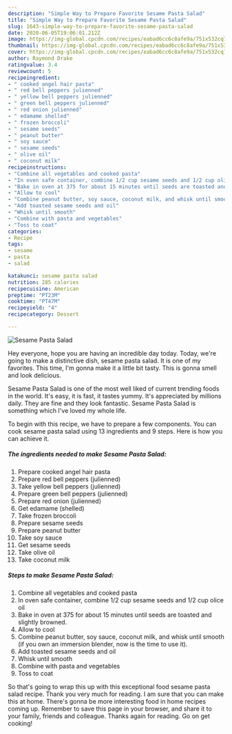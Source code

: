 ```yaml
---
description: "Simple Way to Prepare Favorite Sesame Pasta Salad"
title: "Simple Way to Prepare Favorite Sesame Pasta Salad"
slug: 1643-simple-way-to-prepare-favorite-sesame-pasta-salad
date: 2020-06-05T19:06:01.212Z
image: https://img-global.cpcdn.com/recipes/eabad6cc6c8afe9a/751x532cq70/sesame-pasta-salad-recipe-main-photo.jpg
thumbnail: https://img-global.cpcdn.com/recipes/eabad6cc6c8afe9a/751x532cq70/sesame-pasta-salad-recipe-main-photo.jpg
cover: https://img-global.cpcdn.com/recipes/eabad6cc6c8afe9a/751x532cq70/sesame-pasta-salad-recipe-main-photo.jpg
author: Raymond Drake
ratingvalue: 3.4
reviewcount: 5
recipeingredient:
- " cooked angel hair pasta"
- " red bell peppers julienned"
- " yellow bell peppers julienned"
- " green bell peppers julienned"
- " red onion julienned"
- " edamame shelled"
- " frozen broccoli"
- " sesame seeds"
- " peanut butter"
- " soy sauce"
- " sesame seeds"
- " olive oil"
- " coconut milk"
recipeinstructions:
- "Combine all vegetables and cooked pasta"
- "In oven safe container, combine 1/2 cup sesame seeds and 1/2 cup olice oil"
- "Bake in oven at 375 for about 15 minutes until seeds are toasted and slightly browned."
- "Allow to cool"
- "Combine peanut butter, soy sauce, coconut milk, and whisk until smooth (if you own an immersion blender, now is the time to use it)."
- "Add toasted sesame seeds and oil"
- "Whisk until smooth"
- "Combine with pasta and vegetables"
- "Toss to coat"
categories:
- Recipe
tags:
- sesame
- pasta
- salad

katakunci: sesame pasta salad 
nutrition: 285 calories
recipecuisine: American
preptime: "PT23M"
cooktime: "PT47M"
recipeyield: "4"
recipecategory: Dessert

---
```



![Sesame Pasta Salad](https://img-global.cpcdn.com/recipes/eabad6cc6c8afe9a/751x532cq70/sesame-pasta-salad-recipe-main-photo.jpg)

Hey everyone, hope you are having an incredible day today. Today, we're going to make a distinctive dish, sesame pasta salad. It is one of my favorites. This time, I'm gonna make it a little bit tasty. This is gonna smell and look delicious.

Sesame Pasta Salad is one of the most well liked of current trending foods in the world. It's easy, it is fast, it tastes yummy. It's appreciated by millions daily. They are fine and they look fantastic. Sesame Pasta Salad is something which I've loved my whole life.




To begin with this recipe, we have to prepare a few components. You can cook sesame pasta salad using 13 ingredients and 9 steps. Here is how you can achieve it.

<!--inarticleads1-->

##### The ingredients needed to make Sesame Pasta Salad:

1. Prepare  cooked angel hair pasta
1. Prepare  red bell peppers (julienned)
1. Take  yellow bell peppers (julienned)
1. Prepare  green bell peppers (julienned)
1. Prepare  red onion (julienned)
1. Get  edamame (shelled)
1. Take  frozen broccoli
1. Prepare  sesame seeds
1. Prepare  peanut butter
1. Take  soy sauce
1. Get  sesame seeds
1. Take  olive oil
1. Take  coconut milk




<!--inarticleads2-->

##### Steps to make Sesame Pasta Salad:

1. Combine all vegetables and cooked pasta
1. In oven safe container, combine 1/2 cup sesame seeds and 1/2 cup olice oil
1. Bake in oven at 375 for about 15 minutes until seeds are toasted and slightly browned.
1. Allow to cool
1. Combine peanut butter, soy sauce, coconut milk, and whisk until smooth (if you own an immersion blender, now is the time to use it).
1. Add toasted sesame seeds and oil
1. Whisk until smooth
1. Combine with pasta and vegetables
1. Toss to coat




So that's going to wrap this up with this exceptional food sesame pasta salad recipe. Thank you very much for reading. I am sure that you can make this at home. There's gonna be more interesting food in home recipes coming up. Remember to save this page in your browser, and share it to your family, friends and colleague. Thanks again for reading. Go on get cooking!
